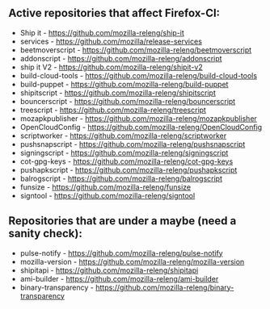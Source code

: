 ## Active repositories that affect Firefox-CI:
* Ship it - https://github.com/mozilla-releng/ship-it
* services - https://github.com/mozilla/release-services
* beetmoverscript - https://github.com/mozilla-releng/beetmoverscript
* addonscript - https://github.com/mozilla-releng/addonscript
* ship it V2 - https://github.com/mozilla-releng/shipit-v2
* build-cloud-tools - https://github.com/mozilla-releng/build-cloud-tools
* build-puppet - https://github.com/mozilla-releng/build-puppet
* shipitscript - https://github.com/mozilla-releng/shipitscript
* bouncerscript - https://github.com/mozilla-releng/bouncerscript
* treescript - https://github.com/mozilla-releng/treescript
* mozapkpublisher - https://github.com/mozilla-releng/mozapkpublisher
* OpenCloudConfig - https://github.com/mozilla-releng/OpenCloudConfig
* scriptworker - https://github.com/mozilla-releng/scriptworker
* pushsnapscript - https://github.com/mozilla-releng/pushsnapscript
* signingscript - https://github.com/mozilla-releng/signingscript
* cot-gpg-keys - https://github.com/mozilla-releng/cot-gpg-keys
* pushapkscript - https://github.com/mozilla-releng/pushapkscript
* balrogscript - https://github.com/mozilla-releng/balrogscript
* funsize - https://github.com/mozilla-releng/funsize
* signtool - https://github.com/mozilla-releng/signtool

## Repositories that are under a maybe (need a sanity check):
* pulse-notify - https://github.com/mozilla-releng/pulse-notify
* mozilla-version - https://github.com/mozilla-releng/mozilla-version
* shipitapi - https://github.com/mozilla-releng/shipitapi
* ami-builder - https://github.com/mozilla-releng/ami-builder
* binary-transparency - https://github.com/mozilla-releng/binary-transparency
